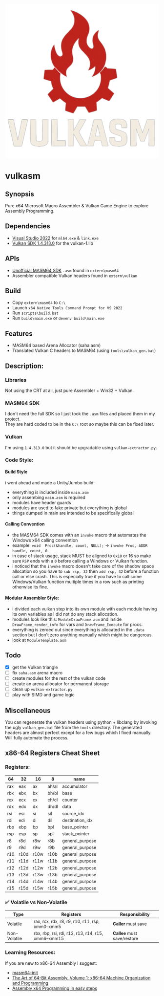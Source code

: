 ![VULKASM](https://github.com/IbrahimHindawi/masm64-vulkan/blob/main/vulkasm.png)
# vulkasm  
## Synopsis  
Pure x64 Microsoft Macro Assembler & Vulkan Game Engine to explore Assembly Programming.
## Dependencies
- [Visual Studio 2022](https://visualstudio.microsoft.com/vs/community/) for `ml64.exe` & `link.exe`
- [Vulkan SDK 1.4.313.0](https://sdk.lunarg.com/sdk/download/1.4.313.1/windows/vulkansdk-windows-X64-1.4.313.1.exe) for the vulkan-1.lib
## APIs
- [Unofficial MASM64 SDK](https://masm32.com) `.asm` found in `extern\masm64`
- Assembler compatible Vulkan headers found in `extern\vulkan`
## Build  
- Copy `extern\masm64` to `C:\`
- Launch `x64 Native Tools Command Prompt for VS 2022`
- Run `scripts\build.bat`  
- Run `build\main.exe` or `devenv build\main.exe`
## Features
- MASM64 based Arena Allocator (saha.asm)
- Translated Vulkan C headers to MASM64 (using `tools\vulkan_gen.bat`)
## Description:
### Libraries
Not using the CRT at all, just pure Assembler + Win32 + Vulkan.
### MASM64 SDK
I don't need the full SDK so I just took the `.asm` files and placed them in my project.  
They are hard coded to be in the `C:\` root so maybe this can be fixed later.  
### Vulkan
I'm using `1.4.313.0` but it should be upgradable using `vulkan-extractor.py`.
### Code Style:
#### Build Style
i went ahead and made a Unity/Jumbo build:
- everything is included inside `main.asm`
- only assembing `main.asm` is required
- modules have header guards
- modules are used to fake private but everything is global
- things dumped in main are intended to be specifically global
#### Calling Convention
- the MASM64 SDK comes with an `invoke` macro that automates the Windows x64 calling convention
- example: `void  Proc(&handle, count, NULL);` -> `invoke Proc, ADDR handle, count, 0`  
- in case of stack usage, stack MUST be aligned to `0x10` or 16 so make sure `RSP` ends with a `0` before calling a Windows or Vulkan function.
- i noticed that the `invoke` macro doesn't take care of the shadow space allocation so you have to `sub rsp, 32` then `add rsp, 32` before a function call or else crash. This is especially true if you have to call some Windows/Vulkan function multiple times in a row such as printing otherwise its fine.
#### Modular Assembler Style:
- i divided each vulkan step into its own module with each module having its own variables as I did not do any stack allocation.
- modules look like this: `ModuleDrawFrame.asm` and inside `DrawFrame_render_info` for vars and `DrawFrame_Execute` for procs.
- everything is zeroed out since everything is allocated in the `.data` section but I don't zero anything manually which might be dangerous.
- look at `ModuleTemplate.asm`
## Todo
- [x] get the Vulkan triangle
- [ ] fix `saha.asm` arena macro
- [ ] create modules for the rest of the vulkan code
- [ ] create an arena allocator for permanent storage
- [ ] clean up `vulkan-extractor.py`
- [ ] play with SIMD and game logic
##  Miscellaneous
You can regenerate the vulkan headers using python + libclang by invoking the ugly `vulkan_gen.bat` file from the `tools` directory. The generated headers are almost perfect except for a few bugs which I fixed manually. Will fully automate the process.
## x86-64 Registers Cheat Sheet
### Registers:
| 64  | 32   | 16    | 8      | name            |
|-----|------|-------|--------|-----------------|
| rax | eax  | ax    | ah/al  | accumulator     |
| rbx | ebx  | bx    | bh/bl  | base            |
| rcx | ecx  | cx    | ch/cl  | counter         |
| rdx | edx  | dx    | dh/dl  | data            |
| rsi | esi  | si    | sil    | source_idx      |
| rdi | edi  | di    | dil    | destination_idx |
| rbp | ebp  | bp    | bpl    | base_pointer    |
| rsp | esp  | sp    | spl    | stack_pointer   |
| r8  | r8d  | r8w   | r8b    | general_purpose |
| r9  | r9d  | r9w   | r9b    | general_purpose |
| r10 | r10d | r10w  | r10b   | general_purpose |
| r11 | r11d | r11w  | r11b   | general_purpose |
| r12 | r12d | r12w  | r12b   | general_purpose |
| r13 | r13d | r13w  | r13b   | general_purpose |
| r14 | r14d | r14w  | r14b   | general_purpose |
| r15 | r15d | r15w  | r15b   | general_purpose |
### ✅  Volatile vs Non-Volatile
| Type         | Registers                                          | Responsibility               |
| ------------ | ---------------------------------------------------| ---------------------------- |
| Volatile     | rax, rcx, rdx, r8,  r9,  r10, r11, rsp, xmm0–xmm5  | **Caller** must save         |
| Non-Volatile | rbx, rbp, rsi, rdi, r12, r13, r14, r15, xmm6–xmm15 | **Callee** must save/restore |
### Learning Resources:
If you are new to x86-64 Assembly I suggest:
- [masm64-init](https://github.com/IbrahimHindawi/masm64-init)
- [The Art of 64-Bit Assembly, Volume 1: x86-64 Machine Organization and Programming](https://nostarch.com/art-64-bit-assembly-volume-1)
- [Assembly x64 Programming in easy steps](https://ineasysteps.com/products-page/assembly-x64-programming-in-easy-steps/)
